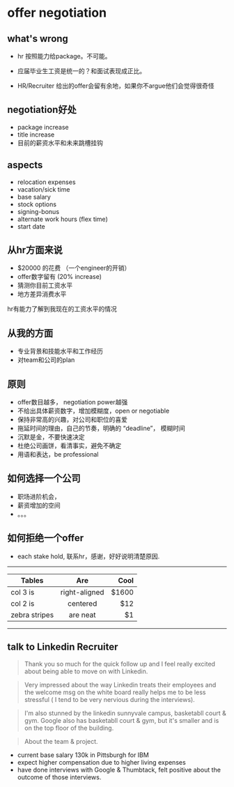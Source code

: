 # offer negotiation

## what's wrong

- hr 按照能力给package。不可能。

- 应届毕业生工资是统一的？和面试表现成正比。

- HR/Recruiter 给出的offer会留有余地，如果你不argue他们会觉得很奇怪

## negotiation好处

- package increase
- title increase
- 目前的薪资水平和未来跳槽挂钩

## aspects

- relocation expenses
- vacation/sick time
- base salary
- stock options
- signing-bonus
- alternate work hours (flex time)
- start date

## 从hr方面来说

- $20000 的花费 （一个engineer的开销）
- offer数字留有 (20% increase)
- 猜测你目前工资水平
- 地方差异消费水平

hr有能力了解到我现在的工资水平的情况

## 从我的方面

- 专业背景和技能水平和工作经历
- 对team和公司的plan

## 原则

- offer数目越多， negotiation power越强
- 不给出具体薪资数字，增加模糊度，open or negotiable
- 保持非常高的兴趣，对公司和职位的喜爱
- 拖延时间的理由，自己的节奏，明确的 “deadline”， 模糊时间
- 沉默是金，不要快速决定
- 杜绝公司画饼，看清事实，避免不确定
- 用语和表达，be professional

## 如何选择一个公司

- 职场进阶机会，
- 薪资增加的空间
- 。。。

## 如何拒绝一个offer

- each stake hold, 联系hr，感谢，好好说明清楚原因.

---

| Tables        | Are           | Cool  |
| ------------- |:-------------:| -----:|
| col 3 is      | right-aligned | $1600 |
| col 2 is      | centered      |   $12 |
| zebra stripes | are neat      |    $1 |

----

## talk to Linkedin Recruiter

> Thank you so much for the quick follow up and I feel really excited about being able to move on with Linkedin.

> Very impressed about the way Linkedin treats their employees and the welcome msg on the white board really helps me to be less stressful ( I tend to be very nervious during the interviews).

> I'm also stunned by the linkedin sunnyvale campus, basketabll court & gym. Google also has basketabll court & gym, but it's smaller and is on the top floor of the building.

> About the team & project.



- current base salary 130k in Pittsburgh for IBM
- expect higher compensation due to higher living expenses
- have done interviews with Google & Thumbtack, felt positive about the outcome of those interviews.
